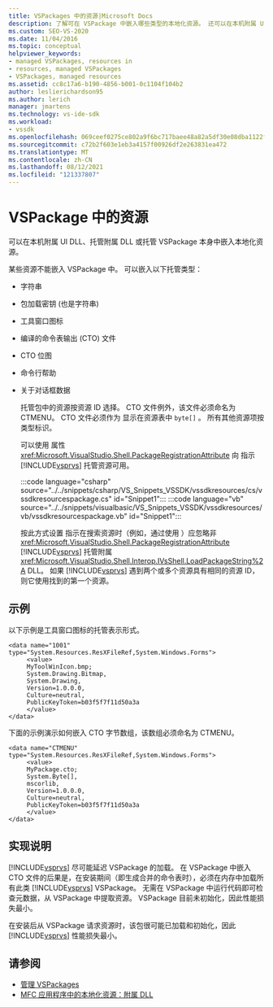 ```yaml
---
title: VSPackages 中的资源|Microsoft Docs
description: 了解可在 VSPackage 中嵌入哪些类型的本地化资源。 还可以在本机附属 UI DLL 或托管附属 DLL 中嵌入资源。
ms.custom: SEO-VS-2020
ms.date: 11/04/2016
ms.topic: conceptual
helpviewer_keywords:
- managed VSPackages, resources in
- resources, managed VSPackages
- VSPackages, managed resources
ms.assetid: cc8c17a6-b190-4856-b001-0c1104f104b2
author: leslierichardson95
ms.author: lerich
manager: jmartens
ms.technology: vs-ide-sdk
ms.workload:
- vssdk
ms.openlocfilehash: 069ceef0275ce802a9f6bc717baee48a82a5df30e08dba1122f75ea429c2cac8
ms.sourcegitcommit: c72b2f603e1eb3a4157f00926df2e263831ea472
ms.translationtype: MT
ms.contentlocale: zh-CN
ms.lasthandoff: 08/12/2021
ms.locfileid: "121337807"
---
```

# <a name="resources-in-vspackages"></a>VSPackage 中的资源
可以在本机附属 UI DLL、托管附属 DLL 或托管 VSPackage 本身中嵌入本地化资源。

 某些资源不能嵌入 VSPackage 中。 可以嵌入以下托管类型：

- 字符串

- 包加载密钥 (也是字符串) 

- 工具窗口图标

- 编译的命令表输出 (CTO) 文件

- CTO 位图

- 命令行帮助

- 关于对话框数据

  托管包中的资源按资源 ID 选择。 CTO 文件例外，该文件必须命名为 CTMENU。 CTO 文件必须作为 显示在资源表中 `byte[]` 。 所有其他资源项按类型标识。

  可以使用 属性 <xref:Microsoft.VisualStudio.Shell.PackageRegistrationAttribute> 向 指示 [!INCLUDE[vsprvs](../../code-quality/includes/vsprvs_md.md)] 托管资源可用。

  :::code language="csharp" source="../../snippets/csharp/VS_Snippets_VSSDK/vssdkresources/cs/vssdkresourcespackage.cs" id="Snippet1":::
  :::code language="vb" source="../../snippets/visualbasic/VS_Snippets_VSSDK/vssdkresources/vb/vssdkresourcespackage.vb" id="Snippet1":::

  按此方式设置 指示在搜索资源时（例如，通过使用 ）应忽略非 <xref:Microsoft.VisualStudio.Shell.PackageRegistrationAttribute> [!INCLUDE[vsprvs](../../code-quality/includes/vsprvs_md.md)] 托管附属 <xref:Microsoft.VisualStudio.Shell.Interop.IVsShell.LoadPackageString%2A> DLL。 如果 [!INCLUDE[vsprvs](../../code-quality/includes/vsprvs_md.md)] 遇到两个或多个资源具有相同的资源 ID，则它使用找到的第一个资源。

## <a name="example"></a>示例
 以下示例是工具窗口图标的托管表示形式。

```
<data name="1001"
type="System.Resources.ResXFileRef,System.Windows.Forms">
     <value>
     MyToolWinIcon.bmp;
     System.Drawing.Bitmap,
     System.Drawing,
     Version=1.0.0.0,
     Culture=neutral,
     PublicKeyToken=b03f5f7f11d50a3a
     </value>
</data>
```

 下面的示例演示如何嵌入 CTO 字节数组，该数组必须命名为 CTMENU。

```
<data name="CTMENU"
type="System.Resources.ResXFileRef,System.Windows.Forms">
     <value>
     MyPackage.cto;
     System.Byte[],
     mscorlib,
     Version=1.0.0.0,
     Culture=neutral,
     PublicKeyToken=b03f5f7f11d50a3a
     </value>
</data>
```

## <a name="implementation-notes"></a>实现说明
 [!INCLUDE[vsprvs](../../code-quality/includes/vsprvs_md.md)] 尽可能延迟 VSPackage 的加载。 在 VSPackage 中嵌入 CTO 文件的后果是，在安装期间（即生成合并的命令表时），必须在内存中加载所有此类 [!INCLUDE[vsprvs](../../code-quality/includes/vsprvs_md.md)] VSPackage。 无需在 VSPackage 中运行代码即可检查元数据，从 VSPackage 中提取资源。 VSPackage 目前未初始化，因此性能损失最小。

 在安装后从 VSPackage 请求资源时，该包很可能已加载和初始化，因此 [!INCLUDE[vsprvs](../../code-quality/includes/vsprvs_md.md)] 性能损失最小。

## <a name="see-also"></a>请参阅
- [管理 VSPackages](../../extensibility/managing-vspackages.md)
- [MFC 应用程序中的本地化资源：附属 DLL](/cpp/build/localized-resources-in-mfc-applications-satellite-dlls)
